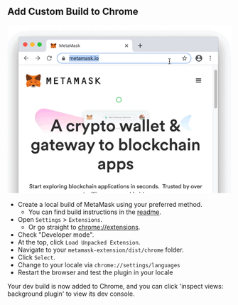 ## Add Custom Build to Chrome

![Load dev build](./load-dev-build-chrome.gif)

* Create a local build of MetaMask using your preferred method.
  * You can find build instructions in the [readme](https://github.com/MetaMask/metamask-extension#readme).
* Open `Settings` > `Extensions`.
  * Or go straight to [chrome://extensions](chrome://extensions).
* Check "Developer mode".
* At the top, click `Load Unpacked Extension`.
* Navigate to your `metamask-extension/dist/chrome` folder.
* Click `Select`.
* Change to your locale via `chrome://settings/languages`
* Restart the browser and test the plugin in your locale

Your dev build is now added to Chrome, and you can click 'inspect views: background plugin' to view its dev console.
